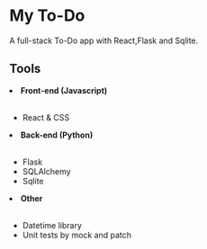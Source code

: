 # My To-Do

A full-stack To-Do app with React,Flask and Sqlite.

## Tools

<li><strong>Front-end (Javascript)</strong></li><br>

- React & CSS <br>

<li><strong>Back-end (Python)</strong></li><br>

- Flask <br>
- SQLAlchemy <br>
- Sqlite <br>

<li><strong>Other</strong></li><br>

- Datetime library </br>
- Unit tests by mock and patch  </br>
